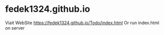 # fedek1324.github.io
Viait WebSite https://fedek1324.github.io/Todo/index.html
Or run index.html on server
